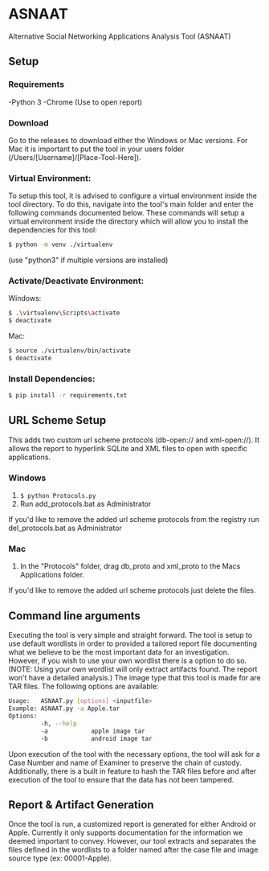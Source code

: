 # ASNAAT
Alternative Social Networking Applications Analysis Tool (ASNAAT)

## Setup

### Requirements
-Python 3
-Chrome (Use to open report)

### Download
Go to the releases to download either the Windows or Mac versions. For Mac it is important to put the tool in your users folder (/Users/[Username]/[Place-Tool-Here]).

### Virtual Environment:
To setup this tool, it is advised to configure a virtual environment inside the tool directory. To do this, navigate into the tool's main folder and enter the following commands documented below. These commands will setup a virtual environment inside the directory which will allow you to install the dependencies for this tool:

```bash
$ python -m venv ./virtualenv
```
(use "python3" if multiple versions are installed)

### Activate/Deactivate Environment:

Windows:
```bash
$ .\virtualenv\Scripts\activate
$ deactivate
```
Mac:
```bash
$ source ./virtualenv/bin/activate
$ deactivate
```


### Install Dependencies:
```bash
$ pip install -r requirements.txt
```

## URL Scheme Setup
This adds two custom url scheme protocols (db-open:// and xml-open://). It allows the report to hyperlink SQLite and XML files to open with specific applications.

### Windows
1. ```$ python Protocols.py```
2. Run add_protocols.bat as Administrator 

If you'd like to remove the added url scheme protocols from the registry run del_protocols.bat as Administrator

### Mac
1. In the "Protocols" folder, drag db_proto and xml_proto to the Macs Applications folder.

If you'd like to remove the added url scheme protocols just delete the files.

## Command line arguments

Executing the tool is very simple and straight forward. 
The tool is setup to use default wordlists in order to provided a tailored report file documenting what we believe to be the most important data for an investigation. However, if you wish to use your own wordlist there is a option to do so. (NOTE: Using your own wordlist will only extract artifacts found. The report won't have a detailed analysis.) The image type that this tool is made for are TAR files. The following options are available:

```bash
Usage:   ASNAAT.py [options] <inputfile>
Example: ASNAAT.py -a Apple.tar
Options:
         -h, --help
         -a            apple image tar
         -b            android image tar
```

Upon execution of the tool with the necessary options, the tool will ask for a Case Number and name of Examiner to preserve the chain of custody. Additionally, there is a built in feature to hash the TAR files before and after execution of the tool to ensure that the data has not been tampered.

## Report & Artifact Generation
Once the tool is run, a customized report is generated for either Android or Apple. Currently it only supports documentation for the information we deemed important to convey. However, our tool extracts and separates the files defined in the wordlists to a folder named after the case file and image source type (ex: 00001-Apple).
